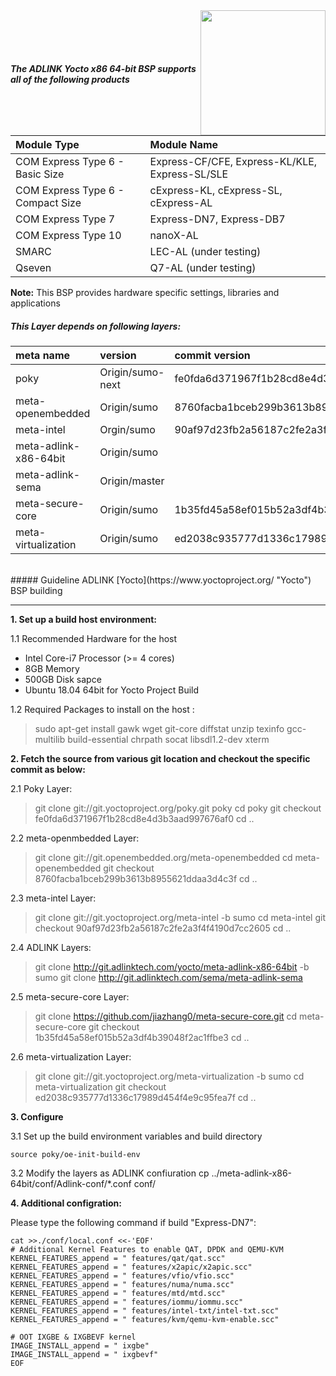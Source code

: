 <img src="https://www.linaro.org/assets/images/projects/yocto-project.png" width="200" align="right">

<br><br><br>
##### The ADLINK Yocto x86 64-bit BSP supports all of the following products

|      **Module Type**                  |       **Module Name**                    |
|:---|:--- |
| COM Express Type 6 - Basic Size  | Express-CF/CFE, Express-KL/KLE, Express-SL/SLE      |
| COM Express Type 6 - Compact Size | cExpress-KL, cExpress-SL, cExpress-AL |
| COM Express Type 7               | Express-DN7, Express-DB7 |
| COM Express Type 10            | nanoX-AL   |
| SMARC                            | LEC-AL (under testing) |
| Qseven                           | Q7-AL (under testing) |
**Note:** This BSP provides hardware specific settings, libraries and applications
<br>
##### This Layer depends on following layers:

|     **meta name**        |             **version**                    |  **commit version**  |
|:---|:--- |:--- |
|  poky   |  Origin/sumo-next     |  fe0fda6d371967f1b28cd8e4d3b3aad997676af0   |
|meta-openembedded|Origin/sumo|8760facba1bceb299b3613b8955621ddaa3d4c3f|
|meta-intel| Orgin/sumo|90af97d23fb2a56187c2fe2a3f4f4190d7cc2605|
|meta-adlink-x86-64bit|  Origin/sumo| | 
|meta-adlink-sema| Origin/master||
|meta-secure-core|Origin/sumo|1b35fd45a58ef015b52a3df4b39048f2ac1ffbe3|
|meta-virtualization|Origin/sumo |ed2038c935777d1336c17989d454f4e9c95fea7f|


<br>
##### Guideline ADLINK [Yocto](https://www.yoctoproject.org/ "Yocto") BSP building

------------


**1. Set up a build host environment:**

1.1 Recommended Hardware for the host
- Intel Core-i7 Processor (>= 4 cores)
- 8GB Memory
- 500GB Disk sapce
- Ubuntu 18.04 64bit for Yocto Project Build

1.2 Required Packages to install on the host :

> sudo apt-get install gawk wget git-core diffstat unzip texinfo gcc-multilib build-essential chrpath socat libsdl1.2-dev xterm

**2. Fetch the source from various git location and checkout the specific commit as below:**

2.1 Poky Layer:
> git clone git://git.yoctoproject.org/poky.git poky 
cd poky 
git checkout fe0fda6d371967f1b28cd8e4d3b3aad997676af0
cd ..

2.2 meta-openmbedded Layer:
> git clone git://git.openembedded.org/meta-openembedded
cd meta-openembedded
git checkout 8760facba1bceb299b3613b8955621ddaa3d4c3f
cd ..

2.3 meta-intel Layer:
>git clone git://git.yoctoproject.org/meta-intel -b sumo
cd meta-intel
git checkout 90af97d23fb2a56187c2fe2a3f4f4190d7cc2605
cd ..

2.4 ADLINK Layers:
>git clone http://git.adlinktech.com/yocto/meta-adlink-x86-64bit -b sumo
git clone http://git.adlinktech.com/sema/meta-adlink-sema

2.5 meta-secure-core Layer:
>git clone https://github.com/jiazhang0/meta-secure-core.git
cd meta-secure-core
git checkout 1b35fd45a58ef015b52a3df4b39048f2ac1ffbe3
cd ..

2.6 meta-virtualization Layer:
>git clone git://git.yoctoproject.org/meta-virtualization -b sumo
cd meta-virtualization
git checkout ed2038c935777d1336c17989d454f4e9c95fea7f
cd ..


**3. Configure**

 3.1  Set up the build environment variables and build directory 

	source poky/oe-init-build-env

 3.2 Modify the layers as ADLINK confiuration
	cp ../meta-adlink-x86-64bit/conf/Adlink-conf/*.conf conf/

**4. Additional configration:**

Please type the following command if build "Express-DN7":

    cat >>./conf/local.conf <<-'EOF'
	# Additional Kernel Features to enable QAT, DPDK and QEMU-KVM
	KERNEL_FEATURES_append = " features/qat/qat.scc"
	KERNEL_FEATURES_append = " features/x2apic/x2apic.scc"
	KERNEL_FEATURES_append = " features/vfio/vfio.scc"
	KERNEL_FEATURES_append = " features/numa/numa.scc"
	KERNEL_FEATURES_append = " features/mtd/mtd.scc"
	KERNEL_FEATURES_append = " features/iommu/iommu.scc"
	KERNEL_FEATURES_append = " features/intel-txt/intel-txt.scc"
	KERNEL_FEATURES_append = " features/kvm/qemu-kvm-enable.scc"

	# OOT IXGBE & IXGBEVF kernel
	IMAGE_INSTALL_append = " ixgbe"
	IMAGE_INSTALL_append = " ixgbevf"
	EOF



